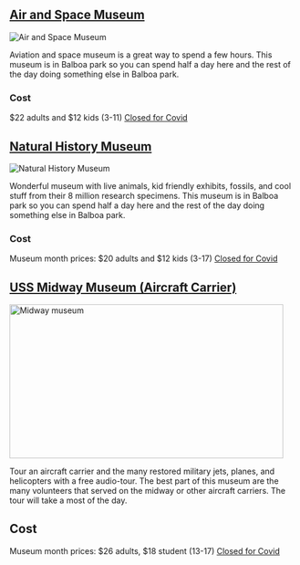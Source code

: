 ## [Air and Space Museum](http://sandiegoairandspace.org/)

![Air and Space Museum](https://hisdroutes.weebly.com/uploads/4/8/9/0/48906957/851297.jpg?810)

Aviation and space museum is a great way to spend a few hours. This museum is in Balboa park so you can spend half a day here and the rest of the day doing something else in Balboa park.

### Cost

$22 adults and $12 kids (3-11) [Closed for Covid](https://sandiegoairandspace.org//visit/visit-the-museum)

## [Natural History Museum](https://www.sdnhm.org/calendar/?gclid=CjwKCAiA-P7xBRAvEiwAow-VaZFA8y-eCSBsRmRPbb7sasa3CEkTwe8No4ETFYUcDRcEsZGKGwcdCxoCTroQAvD_BwE)

![Natural History Museum](https://sandiegomuseumcouncil.org/wp-content/uploads/2018/04/4899-1080x600.jpg)

Wonderful museum with live animals, kid friendly exhibits, fossils, and cool stuff from their 8 million research specimens. This museum is in Balboa park so you can spend half a day here and the rest of the day doing something else in Balboa park.

### Cost

Museum month prices: $20 adults and $12 kids (3-17) [Closed for Covid](https://www.sdnhm.org/visit/)

## [USS Midway Museum (Aircraft Carrier)](https://www.midway.org/)

<img src="https://i.redd.it/xkpzj9qoisq31.jpg" alt="Midway museum" width="480" height="270">

Tour an aircraft carrier and the many restored military jets, planes, and helicopters with a free audio-tour. The best part of this museum are the many volunteers that served on the midway or other aircraft carriers. The tour will take a most of the day.

## Cost

Museum month prices: $26 adults, $18 student (13-17) [Closed for Covid](https://www.midway.org/visit/buy-tickets/)